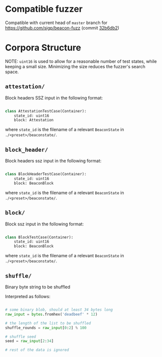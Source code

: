 # Compatible fuzzer

Compatible with current head of `master` branch for https://github.com/sigp/beacon-fuzz (commit [32b6db2](https://github.com/sigp/beacon-fuzz/commit/32b6db205143b1dd574b1df5e39c3d2d0f474ed2))

# Corpora Structure

NOTE: `uint16` is used to allow for a reasonable number of test states, while keeping a small size.
Minimizing the size reduces the fuzzer's search space.

## `attestation/`

Block headers SSZ input in the following format:


```python

class AttestationTestCase(Container):
    state_id: uint16
    block: Attestation

```

where `state_id` is the filename of a relevant `BeaconState` in `./<preset>/beaconstate/`.

## `block_header/`

Block headers ssz input in the following format:


```python

class BlockHeaderTestCase(Container):
    state_id: uint16
    block: BeaconBlock

```

where `state_id` is the filename of a relevant `BeaconState` in `./<preset>/beaconstate/`.

## `block/`

Block ssz input in the following format:


```python

class BlockTestCase(Container):
    state_id: uint16
    block: BeaconBlock

```

where `state_id` is the filename of a relevant `BeaconState` in `./<preset>/beaconstate/`.

## `shuffle/`


Binary byte string to be shuffled

Interpreted as follows:


```python

# some binary blob, should at least 34 bytes long
raw_input = bytes.fromhex('deadbeef' * 12)

# the length of the list to be shuffled
shuffle_rounds = raw_input[0:2] % 100

# shuffle seed
seed = raw_input[2:34]

# rest of the data is ignored
```
